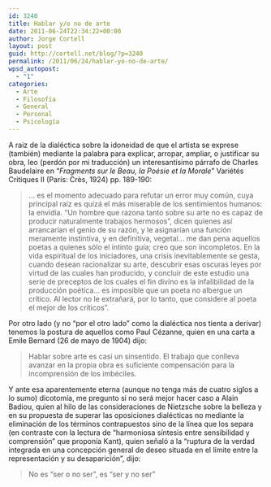 ```yaml
---
id: 3240
title: Hablar y/o no de arte
date: 2011-06-24T22:34:22+00:00
author: Jorge Cortell
layout: post
guid: http://cortell.net/blog/?p=3240
permalink: /2011/06/24/hablar-yo-no-de-arte/
wpsd_autopost:
  - "1"
categories:
  - Arte
  - Filosofí­a
  - General
  - Personal
  - Psicología
---
```

A raiz de la dialéctica sobre la idoneidad de que el artista se exprese (también) mediante la palabra para explicar, arropar, ampliar, o justificar su obra, leo (perdón por mi traducción) un interesantísimo párrafo de Charles Baudelaire en &#8220;_Fragments sur le Beau, la Poésie et la Morale_&#8221; Variétés Critiques II (Paris: Crès, 1924) pp. 189-190:

> &#8230; es el momento adecuado para refutar un error muy común, cuya principal raíz es quizá el más miserable de los sentimientos humanos: la envidia. &#8220;Un hombre que razona tanto sobre su arte no es capaz de producir naturalmente trabajos hermosos&#8221;, dicen quienes así arrancarían el genio de su razón, y le asignarían una función meramente instintiva, y en definitiva, vegetal&#8230; me dan pena aquellos poetas a quienes sólo el intinto guía; creo que son incompletos. En la vida espiritual de los iniciadores, una crisis inevitablemente se gesta, cuando desean racionalizar su arte, descubrir esas oscuras leyes por virtud de las cuales han producido, y concluir de este estudio una serie de preceptos de los cuales el fin divino es la infalibilidad de la producción poética&#8230; es imposible que un poeta no albergue un crítico. Al lector no le extrañará, por lo tanto, que considere al poeta el mejor de los críticos&#8221;.

Por otro lado (y no &#8220;por el otro lado&#8221; como la dialéctica nos tienta a derivar) tenemos la postura de aquellos como Paul Cézanne, quien en una carta a Emile Bernard (26 de mayo de 1904) dijo:

> Hablar sobre arte es casi un sinsentido. El trabajo que conlleva avanzar en la propia obra es suficiente compensación para la incomprensión de los imbéciles.

Y ante esa aparentemente eterna (aunque no tenga más de cuatro siglos a lo sumo) dicotomía, me pregunto si no será mejor hacer caso a Alain Badiou, quien al hilo de las consideraciones de Nietzsche sobre la belleza y en su propuesta de superar las oposiciones dialécticas no mediante la eliminación de los términos contrapuestos sino de la línea que los separa (en contraste con la lectura de &#8220;harmoniosa síntesis entre sensibilidad y comprensión&#8221; que proponía Kant), quien señaló a la &#8220;ruptura de la verdad integrada en una concepción general de deseo situada en el límite entre la representación y su desaparición&#8221;, dijo:

> No es &#8220;ser o no ser&#8221;, es &#8220;ser y no ser&#8221;